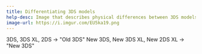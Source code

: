 ```yaml
---
title: Differentiating 3DS models
help-desc: Image that describes physical differences between 3DS models
image-url: https://i.imgur.com/EU5ka19.png
---
```


3DS, 3DS XL, 2DS -> "Old 3DS"
New 3DS, New 3DS XL, New 2DS XL -> "New 3DS"
